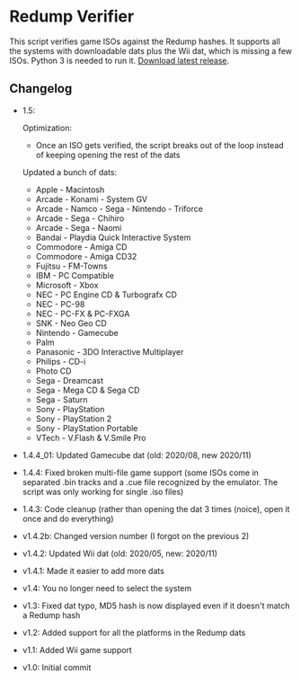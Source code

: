 # Redump Verifier
This script verifies game ISOs against the Redump hashes. It supports all the systems with downloadable dats plus the Wii dat, which is missing a few ISOs. Python 3 is needed to run it. [Download latest release](https://github.com/normalgamer/RedumpVerifier/releases/latest).

## Changelog
- 1.5:

  Optimization:
  - Once an ISO gets verified, the script breaks out of the loop instead of keeping opening the rest of the dats

  Updated a bunch of dats:
  - Apple - Macintosh
  - Arcade - Konami - System GV
  - Arcade - Namco - Sega - Nintendo - Triforce
  - Arcade - Sega - Chihiro
  - Arcade - Sega - Naomi
  - Bandai - Playdia Quick Interactive System
  - Commodore - Amiga CD
  - Commodore - Amiga CD32
  - Fujitsu - FM-Towns
  - IBM - PC Compatible
  - Microsoft - Xbox
  - NEC - PC Engine CD & Turbografx CD
  - NEC - PC-98
  - NEC - PC-FX & PC-FXGA
  - SNK - Neo Geo CD
  - Nintendo - Gamecube
  - Palm
  - Panasonic - 3DO Interactive Multiplayer
  - Philips - CD-i
  - Photo CD
  - Sega - Dreamcast
  - Sega - Mega CD & Sega CD
  - Sega - Saturn
  - Sony - PlayStation
  - Sony - PlayStation 2
  - Sony - PlayStation Portable
  - VTech - V.Flash & V.Smile Pro

- 1.4.4_01: Updated Gamecube dat (old: 2020/08, new 2020/11)

- 1.4.4: Fixed broken multi-file game support (some ISOs come in separated .bin tracks and a .cue file recognized by the emulator. The script was only working for single .iso files)

- 1.4.3: Code cleanup (rather than opening the dat 3 times (noice), open it once and do everything)

- v1.4.2b: Changed version number (I forgot on the previous 2)

- v1.4.2: Updated Wii dat (old: 2020/05, new: 2020/11)

- v1.4.1: Made it easier to add more dats

- v1.4: You no longer need to select the system

- v1.3: Fixed dat typo, MD5 hash is now displayed even if it doesn't match a Redump hash

- v1.2: Added support for all the platforms in the Redump dats

- v1.1: Added Wii game support

- v1.0: Initial commit
